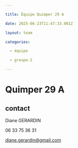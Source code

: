 ```yaml
---

title: Équipe Quimper 29 A

date: 2025-06-23T11:47:33.001Z

layout: team

categories:

  - équipe

  - groupe-2

---
```


# Quimper 29 A



## contact 

Diane GERARDIN

06 33 75 36 31

diane.gerardin@gmail.com

